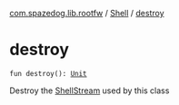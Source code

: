 [com.spazedog.lib.rootfw](../index.md) / [Shell](index.md) / [destroy](.)

# destroy

`fun destroy(): `[`Unit`](https://kotlinlang.org/api/latest/jvm/stdlib/kotlin/-unit/index.html)

Destroy the [ShellStream](../-shell-stream/index.md) used by this class


